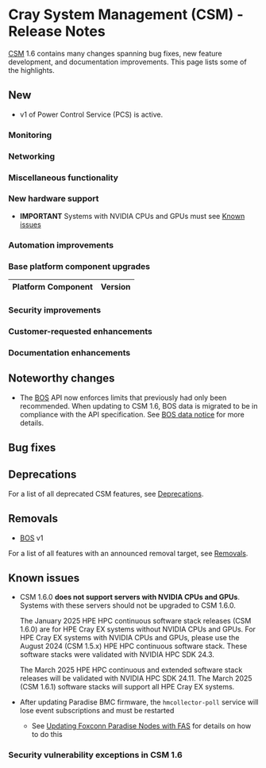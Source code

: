 # Cray System Management (CSM) - Release Notes

[CSM](glossary.md#cray-system-management-csm) 1.6 contains many changes spanning bug fixes, new feature development, and documentation improvements. This page lists some of the highlights.

## New

* v1 of Power Control Service (PCS) is active.

### Monitoring

### Networking

### Miscellaneous functionality

### New hardware support

* **IMPORTANT** Systems with NVIDIA CPUs and GPUs must see [Known issues](#known-issues)

### Automation improvements

### Base platform component upgrades

| Platform Component           | Version        |
|------------------------------|----------------|

### Security improvements

### Customer-requested enhancements

### Documentation enhancements

## Noteworthy changes

* The [BOS](glossary.md#boot-orchestration-service-bos) API now enforces limits that previously had
  only been recommended. When updating to CSM 1.6, BOS data is migrated to be in compliance with the
  API specification. See [BOS data notice](upgrade/README.md#bos-data-notice) for more details.

## Bug fixes

## Deprecations

For a list of all deprecated CSM features, see [Deprecations](introduction/deprecated_features/README.md#deprecations).

## Removals

* [BOS](glossary.md#boot-orchestration-service-bos) v1

For a list of all features with an announced removal target, see [Removals](introduction/deprecated_features/README.md#removals).

## Known issues

* CSM 1.6.0 **does not support servers with NVIDIA CPUs and GPUs**. Systems with these servers should not be upgraded to CSM 1.6.0.

  The January 2025 HPE HPC continuous software stack releases (CSM 1.6.0) are for HPE Cray EX systems without NVIDIA CPUs and GPUs.
  For HPE Cray EX systems with NVIDIA CPUs and GPUs, please use the August 2024 (CSM 1.5.x) HPE HPC continuous software stack.
  These software stacks were validated with NVIDIA HPC SDK 24.3.

  The March 2025 HPE HPC continuous and extended software stack releases will be validated with NVIDIA HPC SDK 24.11.
  The March 2025 (CSM 1.6.1) software stacks will support all HPE Cray EX systems.

* After updating Paradise BMC firmware, the `hmcollector-poll` service will lose event subscriptions and must be restarted
    * See [Updating Foxconn Paradise Nodes with FAS](operations/firmware/FAS_Paradise.md) for details on how to do this

### Security vulnerability exceptions in CSM 1.6

